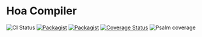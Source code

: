 Hoa Compiler
===

![CI Status](https://github.com/hamlet-framework/hoa-compiler/workflows/CI/badge.svg?branch=main&event=push)
[![Packagist](https://img.shields.io/packagist/v/hamlet-framework/hoa-compiler.svg)](https://packagist.org/packages/hamlet-framework/hoa-compiler)
[![Packagist](https://img.shields.io/packagist/dt/hamlet-framework/hoa-compiler.svg)](https://packagist.org/packages/hamlet-framework/hoa-compiler)
[![Coverage Status](https://coveralls.io/repos/github/hamlet-framework/hoa-compiler/badge.svg?branch=main)](https://coveralls.io/github/hamlet-framework/hoa-compiler?branch=main)
![Psalm coverage](https://shepherd.dev/github/hamlet-framework/hoa-compiler/coverage.svg?)
